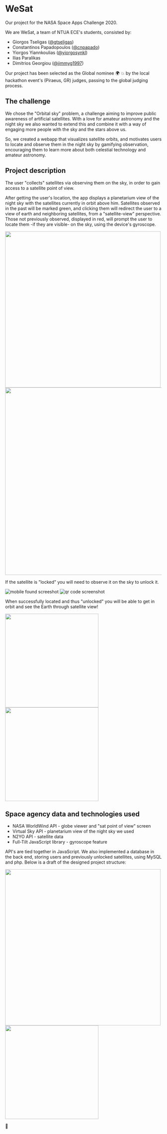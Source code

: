 # WeSat 
Our project for the NASA Space Apps Challenge 2020. 

We are WeSat, a team of NTUA ECE's students, consisted by:
* Giorgos Tseligas ([@gtseligas](https://github.com/gtseligas)) 
* Constantinos Papadopoulos ([@cnpapado](https://github.com/cnpapado))
* Yiorgos Yiannkoulias ([@yiorgosynkl](https://github.com/yiorgosynkl))
* Ilias Paralikas
* Dimitrios Georgiou ([@jimmyg1997](https://github.com/jimmyg1997))

Our project has been selected as the Global nominee :earth_africa: :boom: by the local hackathon event's (Piraeus, GR) judges, passing to the global judging process.

## The challenge
We chose the "Orbital sky" problem, a challenge aiming to improve public awareness of artificial satellites. 
With a love for amateur astronomy and the night sky we also wanted to extend this and combine it with a way of engaging more people with the sky and the stars above us. 

So, we created a webapp that visualizes satellite orbits, and motivates users to locate and observe them in the night sky by gamifying observation, encouraging them to learn more about both celestial technology and amateur astronomy.

## Project description
The user "collects" satellites via observing them on the sky, in order to gain access to a satellite point of view. 

After getting the user's location, the app displays a planetarium view of the night sky 
with the satellites currently in orbit above him. Satellites observed in the past will be marked green, 
and clicking them will redirect the user to a view of earth and neighboring satellites, from a "satellite-view" perspective. 
Those not previously observed, displayed in red, will prompt the user to locate them -if they are visible- on the sky, using the device's gyroscope.


<img src="https://i.imgur.com/3yalaSt.png" height="500">

<img src="https://i.imgur.com/buxjrCM.png" height="600">

If the satellite is "locked" you will need to observe it on the sky to unlock it.

![mobile found screeshot](https://i.imgur.com/RYrXdI0.jpg)
![qr code screenshot](https://i.imgur.com/AMC57YR.png)

When successfully located and thus "unlocked" you will be able to get in orbit and see the Earth through satellite view!

<img src="https://i.imgur.com/YBOgH7a.png" height="300">

<img src="https://i.imgur.com/4jv7u45.png" height="300">

## Space agency data and technologies used 
* NASA WorldWind API - globe viewer and "sat point of view" screen
* Virtual Sky API - planetarium view of the night sky we used 
* N2YO API - satellite data 
* Full-Tilt JavaScript library - gyroscope feature

API's are tied together in JavaScript. We also implemented a database in the back end, storing users and previously unlocked satellites, using MySQL and php.
Below is a draft of the designed project structure:

<img src="https://i.imgur.com/jMlhfM3.jpg" height="500">

<img src="https://i.imgur.com/swSdXgN.jpg" height="300">

:purple_heart:

